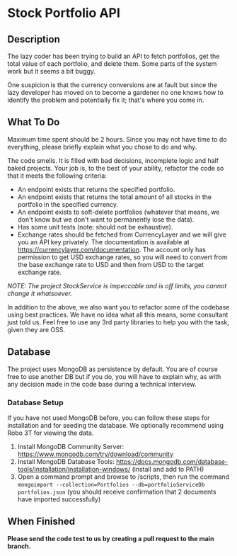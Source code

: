 # Stock Portfolio API

## Description
The lazy coder has been trying to build an API to fetch portfolios, get the total value of each portfolio, and delete them. Some parts of the system work but it seems a bit buggy. 

One suspicion is that the currency conversions are at fault but since the lazy developer has moved on to become a gardener no one knows how to identify the problem and potentially fix it; that's where you come in.

## What To Do
Maximum time spent should be 2 hours. Since you may not have time to do everything, please briefly explain what you chose to do and why.

The code smells. It is filled with bad decisions, incomplete logic and half baked projects. Your job is, to the best of your ability, refactor the code so that it meets the following criteria:
- An endpoint exists that returns the specified portfolio.
- An endpoint exists that returns the total amount of all stocks in the portfolio in the specified currency.
- An endpoint exists to soft-delete portfolios (whatever that means, we don't know but we don't want to permanently lose the data).
- Has some unit tests (note: should not be exhaustive).
- Exchange rates should be fetched from CurrencyLayer and we will give you an API key privately. The documentation is available at https://currencylayer.com/documentation. The account only has permission to get USD exchange rates, so you will need to convert from the base exchange rate to USD and then from USD to the target exchange rate.

_NOTE: The project StockService is impeccable and is off limits, you cannot change it whatsoever._

In addition to the above, we also want you to refactor some of the codebase using best practices. We have no idea what all this means, some consultant just told us. Feel free to use any 3rd party libraries to help you with the task, given they are OSS.

## Database
The project uses MongoDB as persistence by default. You are of course free to use another DB but if you do, you will have to explain why, as with any decision made in the code base during a technical interview.

### Database Setup
If you have not used MongoDB before, you can follow these steps for installation and for seeding the database. We optionally recommend using Robo 3T for viewing the data.

1. Install MongoDB Community Server: https://www.mongodb.com/try/download/community
1. Install MongoDB Database Tools: https://docs.mongodb.com/database-tools/installation/installation-windows/ (install and add to PATH)
1. Open a command prompt and browse to /scripts, then run the command `mongoimport --collection=Portfolios --db=portfolioServiceDb portfolios.json` (you should receive confirmation that 2 documents have imported successfully)

## When Finished
**Please send the code test to us by creating a pull request to the main branch.**
